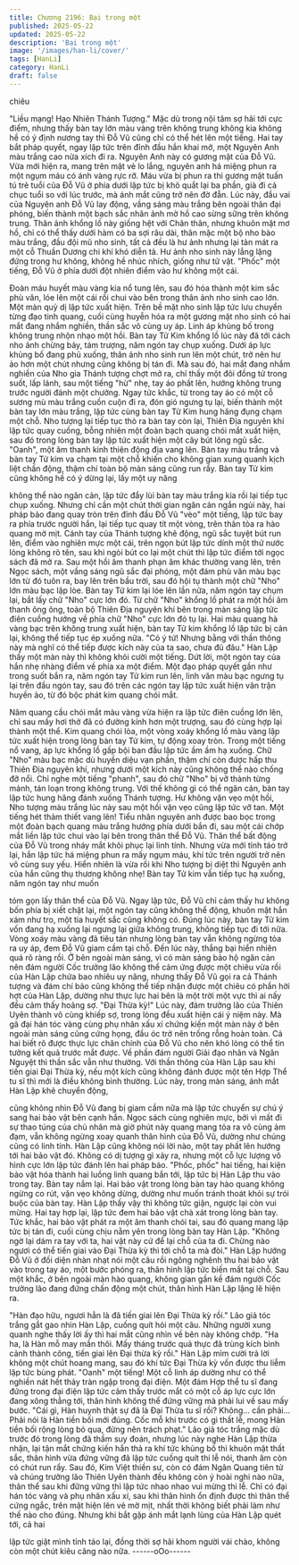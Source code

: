 ```yaml
---
title: Chương 2196: Bại trong một
published: 2025-05-22
updated: 2025-05-22
description: 'Bại trong một'
image: '/images/han-li/cover/'
tags: [HanLi]
category: HanLi
draft: false
---
```


chiêu

"Liều mạng! Hạo Nhiên Thánh Tượng."
Mặc dù trong nội tâm sợ hãi tới cực điểm, nhưng thấy bàn tay lớn
màu vàng trên không trung không kia không hề có ý định nương
tay thì Đỗ Vũ cũng chỉ có thể hét lên một tiếng.
Hai tay bắt pháp quyết, ngay lập tức trên đỉnh đầu hắn khai mở,
một Nguyên Anh màu trắng cao nửa xích đi ra.
Nguyên Anh này có gương mặt của Đỗ Vũ. Vừa mới hiện ra,
mang trên mặt vẻ lo lắng, nguyên anh há miệng phun ra một
ngụm máu có ánh vàng rực rỡ. Máu vừa bị phun ra thì gương mặt
tuấn tú trẻ tuổi của Đỗ Vũ ở phía dưới lập tức bị khô quắt lại ba
phần, già đi cả chục tuổi so với lúc trước, mà ánh mắt cũng trở
nên đờ đẫn.
Lúc này, đầu vai của Nguyên anh Đỗ Vũ lay động, vầng sáng màu
trắng bên ngoài thân đại phóng, biến thành một bạch sắc nhân
ảnh mờ hồ cao sừng sững trên không trung.
Thân ảnh khổng lồ này giống hệt với Chân thân, nhưng khuôn
mặt mơ hồ, chỉ có thể thấy dưới hàm có ba sợi râu dài, thân mặc
một bộ nho bào màu trắng, đầu đội mũ nho sinh, tất cả đều là hư
ảnh nhưng lại tản mát ra một cỗ Thuần Dương chi khí khó diễn tả.
Hư ảnh nho sinh này lẳng lặng đứng trong hư không, không hề
nhúc nhích, giống như tử vật.
"Phốc" một tiếng, Đỗ Vũ ở phía dưới đột nhiên điểm vào hư
không một cái.

Đoàn máu huyết màu vàng kia nổ tung lên, sau đó hóa thành một
kim sắc phù văn, lóe lên một cái rồi chui vào bên trong thân ảnh
nho sinh cao lớn.
Một màn quỷ dị lập tức xuất hiện.
Trên bề mặt nho sinh lập tức lưu chuyển từng đạo tinh quang,
cuối cùng huyễn hóa ra một gương mặt nho sinh có hai mắt đang
nhắm nghiền, thần sắc vô cùng uy áp.
Linh áp khủng bố trong không trung nhộn nhạo một hồi.
Bàn tay Tử Kim khổng lồ lúc này đã tới cách nho ảnh chừng bảy,
tám trượng, năm ngón tay chụp xuống.
Dưới áp lực khủng bố đang phủ xuống, thân ảnh nho sinh run lên
một chút, trở nên hư ảo hơn một chút nhưng cũng không bị tán đi.
Mà sau đó, hai mắt đang nhắm nghiền của Nho gia Thánh tượng
chợt mở ra, chỉ thấy một đôi đồng tử trong suốt, lấp lánh, sau một
tiếng "hừ" nhẹ, tay áo phất lên, hướng không trung trước người
đánh một chưởng.
Ngay tức khắc, từ trong tay áo có một cỗ sương mù màu trắng
cuồn cuộn đi ra, đón gió ngưng tụ lại, biến thành một bàn tay lớn
màu trắng, lập tức cùng bàn tay Tử Kim hung hăng đụng chạm
một chỗ.
Nho tượng lại tiếp tục thò ra bàn tay còn lại, Thiên Địa nguyên khí
lập tức quay cuồng, bỗng nhiên một đoàn bạch quang chói mắt
xuất hiện, sau đó trong lòng bàn tay lập tức xuất hiện một cây bút
lông ngũ sắc.
"Oanh", một âm thanh kinh thiên động địa vang lên.
Bàn tay màu trắng và bàn tay Tử kim va chạm tại một chỗ khiến
cho không gian xung quanh kịch liệt chấn động, thậm chí toàn bộ
màn sáng cũng run rẩy.
Bàn tay Tử kim cũng không hề có ý dừng lại, lấy một uy năng

không thể nào ngăn cản, lập tức đẩy lùi bàn tay màu trắng kia rồi
lại tiếp tục chụp xuống.
Nhưng chỉ cần một chút thời gian ngăn cản ngắn ngủi này, hai
pháp bảo đang quay tròn trên đỉnh đầu Đỗ Vũ "vèo" một tiếng, lập
tức bay ra phía trước người hắn, lại tiếp tục quay tít một vòng,
trên thân tỏa ra hào quang mờ mịt.
Cánh tay của Thánh tượng khẽ động, ngũ sắc tuyệt bút run lên,
điểm vào nghiên mực một cái, trên ngọn bút lập tức dính một thứ
nước lỏng không rõ tên, sau khi ngòi bút co lại một chút thì lập
tức điểm tới ngọc sách đã mở ra.
Sau một hồi âm thanh phạn âm khác thường vang lên, trên Ngọc
sách, một vầng sáng ngũ sắc đại phóng, một đám phù văn màu
bạc lớn từ đó tuôn ra, bay lên trên bầu trời, sau đó hội tụ thành
một chữ "Nho" lớn màu bạc lập lòe.
Bàn tay Tử kim lại lóe lên lần nữa, năm ngón tay chụm lại, bắt lấy
chữ "Nho" cực lớn đó.
Từ chữ "Nho" khổng lồ phát ra một hồi âm thanh ông ông, toàn bộ
Thiên Địa nguyên khí bên trong màn sáng lập tức điên cuồng
hướng về phía chữ "Nho" cực lớn đó tụ lại.
Hai màu quang hà vàng bạc trên không trung xuất hiện, bàn tay
Tử kim khổng lồ lập tức bị cản lại, không thể tiếp tục ép xuống
nữa.
"Có ý tứ! Nhưng bằng với thần thông này mà nghĩ có thể tiếp
được kích này của ta sao, chưa đủ đâu." Hàn Lập thấy một màn
này thì không khỏi cười một tiếng.
Dứt lời, một ngón tay của hắn nhẹ nhàng điểm về phía xa một
điểm.
Một đạo pháp quyết gần như trong suốt bắn ra, năm ngón tay Tử
kim run lên, linh văn màu bạc ngưng tụ lại trên đầu ngón tay, sau
đó trên các ngón tay lập tức xuất hiện vân trận huyền ảo, từ đó
bộc phát kim quang chói mắt.

Năm quang cầu chói mắt màu vàng vừa hiện ra lập tức điên
cuồng lớn lên, chỉ sau mấy hơi thở đã có đường kính hơn một
trượng, sau đó cùng hợp lại thành một thể.
Kim quang chói lòa, một vòng xoáy khổng lồ màu vàng lập tức
xuất hiện trong lòng bàn tay Tử kim, tự động xoay tròn.
Trong một tiếng nổ vang, áp lực khổng lồ gấp bội ban đầu lập tức
ầm ầm hạ xuống.
Chữ "Nho" màu bạc mặc dù huyền diệu vạn phần, thậm chí còn
được hấp thu Thiên Địa nguyên khí, nhưng dưới một kích này
cũng không thể nào chống đỡ nổi.
Chỉ nghe một tiếng "phanh", sau đó chữ "Nho" bị vỡ thành từng
mảnh, tán loạn trong không trung.
Với thế không gì có thể ngăn cản, bàn tay lập tức hung hăng
đánh xuống Thánh tượng.
Hư không vặn vẹo một hồi, Nho tượng màu trắng lúc này sau một
hồi vặn vẹo cũng lập tức vỡ tan.
Một tiếng hét thảm thiết vang lên!
Tiểu nhân nguyên anh được bao bọc trong một đoàn bạch quang
màu trắng hướng phía dưới bắn đi, sau một cái chớp mắt liền lập
tức chui vào lại bên trong thân thể Đỗ Vũ.
Thân thể bất động của Đỗ Vũ trong nháy mắt khôi phục lại linh
tính.
Nhưng vừa mới tỉnh táo trở lại, hắn lập tức há miệng phun ra mấy
ngụm máu, khí tức trên người trở nên vô cùng suy yếu.
Hiển nhiên là vừa rồi khi Nho tượng bị diệt thì Nguyên anh của
hắn cũng thụ thương không nhẹ!
Bàn tay Tử kim vẫn tiếp tục hạ xuống, năm ngón tay như muốn

tóm gọn lấy thân thể của Đỗ Vũ.
Ngay lập tức, Đỗ Vũ chỉ cảm thấy hư không bốn phía bị xiết chặt
lại, một ngón tay cũng không thể động, khuôn mặt hắn xám như
tro, một tia huyết sắc cũng không có.
Đúng lúc này, bàn tay Tử kim vốn đang hạ xuống lại ngưng lại
giữa không trung, không tiếp tục đi tới nữa.
Vòng xoáy màu vàng đã tiêu tán nhưng lòng bàn tay vẫn không
ngừng tỏa ra uy áp, đem Đỗ Vũ giam cầm tại chỗ.
Đến lúc này, thắng bại hiển nhiên quá rõ ràng rồi.
Ở bên ngoài màn sáng, vì có màn sáng bảo hộ ngăn cản nên
đám người Cốc trưởng lão không thể cảm ứng được một chiêu
vừa rồi của Hàn Lập chứa bao nhiêu uy năng, nhưng thấy Đỗ Vũ
gọi ra cả Thánh tượng và đám chí bảo cũng không thể tiếp nhận
được một chiêu có phần hời hợt của Hàn Lập, dường như thực
lực hai bên là một trời một vực thì ai nấy đều cảm thấy hoảng sợ.
"Đại Thừa kỳ!"
Lúc này, đám trưởng lão của Thiên Uyên thành vô cùng khiếp sợ,
trong lòng đều xuất hiện cái ý niệm này.
Mà gã đại hán tóc vàng cùng phụ nhân xấu xí chứng kiến một
màn này ở bên ngoài màn sáng cũng cứng họng, đầu óc trở nên
trống rỗng hoàn toàn.
Cả hai biết rõ được thực lực chân chính của Đỗ Vũ cho nên khó
lòng có thể tin tưởng kết quả trước mắt được. Về phần đám
người Giải đạo nhân và Ngân Nguyệt thì thần sắc vẫn như
thường.
Với thần thông của Hàn Lập sau khi tiến giai Đại Thừa kỳ, nếu
một kích cũng không đánh được một tên Hợp Thể tu sĩ thì mới là
điều không bình thường.
Lúc này, trong màn sáng, ánh mắt Hàn Lập khẽ chuyển động,

cũng không nhìn Đỗ Vũ đang bị giam cầm nữa mà lập tức chuyển
sự chú ý sang hai bảo vật bên cạnh hắn.
Ngọc sách cùng nghiên mực, bởi vì mất đi sự thao túng của chủ
nhân mà giờ phút này quang mang tỏa ra vô cùng ảm đạm, vẫn
không ngừng xoay quanh thân hình của Đỗ Vũ, dường như chúng
cũng có linh tính.
Hàn Lập cũng không nói lời nào, một tay phất lên hướng tới hai
bảo vật đó.
Không có dị tượng gì xảy ra, nhưng một cỗ lực lượng vô hình cực
lớn lập tức đánh lên hai pháp bảo.
"Phốc, phốc" hai tiếng, hai kiện bảo vật hóa thành hai luồng linh
quang bắn tới, lập tức bị Hàn Lập thu vào trong tay.
Bàn tay nắm lại.
Hai bảo vật trong lòng bàn tay hào quang không ngừng co rút,
vặn vẹo không dừng, dường như muốn tránh thoát khỏi sự trói
buộc của bàn tay.
Hàn Lập thấy vậy thì không tức giận, ngược lại còn vui mừng. Hai
tay hợp lại, lập tức đem hai bảo vật chà xát trong lòng bàn tay.
Tức khắc, hai bảo vật phát ra một âm thanh chói tai, sau đó
quang mang lập tức bị tán đi, cuối cùng chịu nằm yên trong lòng
bàn tay Hàn Lập.
"Không ngờ lại dám ra tay với ta, hai vật này cứ để lại chỗ của ta
đi. Chừng nào ngươi có thể tiến giai vào Đại Thừa kỳ thì tới chỗ ta
mà đòi." Hàn Lập hướng Đỗ Vũ ở đối diện nhàn nhạt nói một câu
rồi ngông nghênh thu hai bảo vật vào trong tay áo, một bước
phóng ra, thân hình lập tức biến mất tại chỗ.
Sau một khắc, ở bên ngoài màn hào quang, không gian gần kề
đám người Cốc trưởng lão đang đứng chấn động một chút, thân
hình Hàn Lập lặng lẽ hiện ra.

"Hàn đạo hữu, ngươi hẳn là đã tiến giai lên Đại Thừa kỳ rồi." Lão
giả tóc trắng gắt gao nhìn Hàn Lập, cuống quít hỏi một câu.
Những người xung quanh nghe thấy lời ấy thì hai mắt cũng nhìn
về bên này không chớp.
"Ha ha, là Hàn mỗ may mắn thôi. Mấy tháng trước quả thực đã
trùng kích bình cảnh thành công, tiến giai lên Đại thừa kỳ rồi."
Hàn Lập mỉm cười trả lời không một chút hoang mang, sau đó khí
tức Đại Thừa kỳ vốn được thu liễm lập tức bùng phát.
"Oanh" một tiếng!
Một cỗ linh áp dường như có thể nghiền nát hết thảy tràn ngập
trong đại điện.
Một đám Hợp thể tu sĩ đang đứng trong đại điện lập tức cảm thấy
trước mắt có một cỗ áp lực cực lớn đang xông thẳng tới, thân
hình không thể đứng vững mà phải lui về sau mấy bước.
"Cái gì, Hàn huynh thật sự đã là Đại Thừa tu sĩ rồi? Không… cần
phải… Phải nói là Hàn tiền bối mới đúng. Cốc mỗ khi trước có gì
thất lễ, mong Hàn tiền bối rộng lòng bỏ qua, đừng nên trách phạt."
Lão giả tóc trắng mặc dù trước đó trong lòng đã thầm suy đoán,
nhưng lúc này nghe Hàn Lập thừa nhận, lại tận mắt chứng kiến
hắn thả ra khí tức khủng bố thì khuôn mặt thất sắc, thân hình vừa
đứng vững đã lập tức cuống quít thi lễ nói, thanh âm còn có chút
run rẩy.
Sau đó, Kim Việt thiền sư, còn có đám Ngân Quang tiên tử và
chúng trưởng lão Thiên Uyên thành đều không còn ý hoài nghi
nào nữa, thân thể sau khi đững vững thì lập tức nhao nhao vui
mừng thi lễ.
Chỉ có đại hán tóc vàng và phụ nhân xấu xí, sau khi thân hình ổn
định được thì thân thể cứng ngắc, trên mặt hiện lên vẻ mờ mịt,
nhất thời không biết phải làm như thế nào cho đúng.
Nhưng khi bắt gặp ánh mắt lạnh lùng của Hàn Lập quét tới, cả hai

lập tức giật mình tỉnh táo lại, đồng thời sợ hãi khom người vái
chào, không còn một chút kiêu căng nào nữa.
------oOo------
